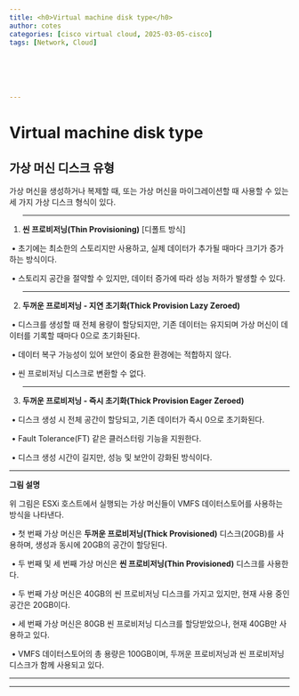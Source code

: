 ```yaml
---
title: <h0>Virtual machine disk type</h0>
author: cotes   
categories: [cisco virtual cloud, 2025-03-05-cisco]
tags: [Network, Cloud]






---
```


# Virtual machine disk type

## **가상 머신 디스크 유형**



가상 머신을 생성하거나 복제할 때, 또는 가상 머신을 마이그레이션할 때 사용할 수 있는 세 가지 가상 디스크 형식이 있다.

1. ------

   **씬 프로비저닝(Thin Provisioning)** [디폴트 방식]

​	•	초기에는 최소한의 스토리지만 사용하고, 실제 데이터가 추가될 때마다 크기가 증가하는 방식이다.

​	•	스토리지 공간을 절약할 수 있지만, 데이터 증가에 따라 성능 저하가 발생할 수 있다.

2. ------

   **두꺼운 프로비저닝 - 지연 초기화(Thick Provision Lazy Zeroed)**

​	•	디스크를 생성할 때 전체 용량이 할당되지만, 기존 데이터는 유지되며 가상 머신이 데이터를 기록할 때마다 0으로 초기화된다.

​	•	데이터 복구 가능성이 있어 보안이 중요한 환경에는 적합하지 않다.

​	•	씬 프로비저닝 디스크로 변환할 수 없다.

3. ------

   **두꺼운 프로비저닝 - 즉시 초기화(Thick Provision Eager Zeroed)**

​	•	디스크 생성 시 전체 공간이 할당되고, 기존 데이터가 즉시 0으로 초기화된다.

​	•	Fault Tolerance(FT) 같은 클러스터링 기능을 지원한다.

​	•	디스크 생성 시간이 길지만, 성능 및 보안이 강화된 방식이다.



------

**그림 설명**



위 그림은 ESXi 호스트에서 실행되는 가상 머신들이 VMFS 데이터스토어를 사용하는 방식을 나타낸다.

​	•	첫 번째 가상 머신은 **두꺼운 프로비저닝(Thick Provisioned)** 디스크(20GB)를 사용하며, 생성과 동시에 20GB의 공간이 할당된다.

​	•	두 번째 및 세 번째 가상 머신은 **씬 프로비저닝(Thin Provisioned)** 디스크를 사용한다.

​	•	두 번째 가상 머신은 40GB의 씬 프로비저닝 디스크를 가지고 있지만, 현재 사용 중인 공간은 20GB이다.

​	•	세 번째 가상 머신은 80GB 씬 프로비저닝 디스크를 할당받았으나, 현재 40GB만 사용하고 있다.

​	•	VMFS 데이터스토어의 총 용량은 100GB이며, 두꺼운 프로비저닝과 씬 프로비저닝 디스크가 함께 사용되고 있다.

------

------

